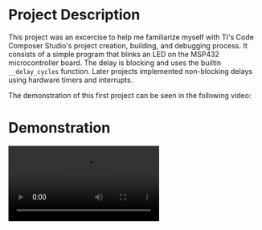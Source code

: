 # Project Description
This project was an excercise to help me familiarize myself with TI's Code Composer Studio's project creation, building, and debugging process. It consists of a simple program that blinks an LED on the MSP432 microcontroller board. The delay is blocking and uses the builtin `__delay_cycles` function. Later projects implemented non-blocking delays using hardware timers and interrupts.

The demonstration of this first project can be seen in the following video:

# Demonstration
![Blinky Project Demo](./lab1.mp4)
